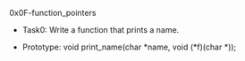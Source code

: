0x0F-function_pointers
- Task0: Write a function that prints a name.
* Prototype: void print_name(char *name, void (*f)(char *));
